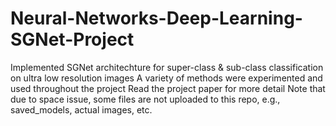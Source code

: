 # Neural-Networks-Deep-Learning-SGNet-Project
Implemented SGNet architechture for super-class &amp; sub-class classification on ultra low resolution images
A variety of methods were experimented and used throughout the project
Read the project paper for more detail
Note that due to space issue, some files are not uploaded to this repo, e.g., saved_models, actual images, etc.
